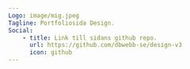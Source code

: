 ```yaml
---
Logo: image/mig.jpeg
Tagline: Portfoliosida Design.
Social:
    - title: Link till sidans github repo.
      url: https://github.com/dbwebb-se/design-v3
      icon: github
---
```

